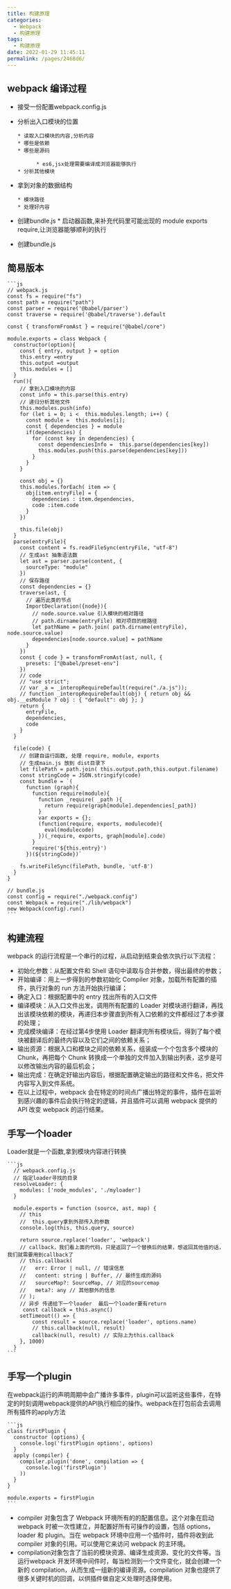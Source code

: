 ```yaml
---
title: 构建原理
categories: 
  - Webpack
  - 构建原理
tags: 
  - 构建原理
date: 2022-01-29 11:45:11
permalink: /pages/2468d6/
---
```


## webpack 编译过程

* 接受一份配置webpack.config.js
* 分析出入口模块的位置

      * 读取入口模块的内容,分析内容
      * 哪些是依赖
      * 哪些是源码

            * es6,jsx处理需要编译成浏览器能够执行
      * 分析其他模块

* 拿到对象的数据结构

      * 模块路径
      * 处理好内容
* 创建bundle.js
      * 启动器函数,来补充代码里可能出现的 module exports require,让浏览器能够顺利的执行
* 创建bundle.js

## 简易版本

    ```js
    // webpack.js
    const fs = require("fs")
    const path = require("path")
    const parser = require('@babel/parser')
    const traverse = require('@babel/traverse').default

    const { transformFromAst } = require("@babel/core")

    module.exports = class Webpack {
      constructor(option){
        const { entry, output } = option
        this.entry =entry
        this.output =output
        this.modules = []
      }
      run(){
        // 拿到入口模块的内容
        const info = this.parse(this.entry)
        // 递归分析其他文件
        this.modules.push(info)
        for (let i = 0; i <  this.modules.length; i++) {
          const module =  this.modules[i];
          const { dependencies } = module
          if(dependencies) {
            for (const key in dependencies) {
              const dependenciesInfo =  this.parse(dependencies[key])
              this.modules.push(this.parse(dependencies[key]))
            }
          }
        }

        const obj = {}
        this.modules.forEach( item => {
          obj[item.entryFile] = {
            dependencies : item.dependencies,
            code :item.code
          }
        })

        this.file(obj)
      }
      parse(entryFile){
        const content = fs.readFileSync(entryFile, "utf-8")
        // 生成ast 抽象语法数
        let ast = parser.parse(content, {
          sourceType: "module"
        })
        // 保存路径
        const dependencies = {}
        traverse(ast, {
          // 遍历此类的节点
          ImportDeclaration({node}){
            // node.source.value 引入模块的相对路径
            // path.dirname(entryFile) 相对项目的根路径
            let pathName = path.join( path.dirname(entryFile), node.source.value)
            dependencies[node.source.value] = pathName
          }
        })
        const { code } = transformFromAst(ast, null, {
          presets: ["@babel/preset-env"]
        })
        // code
        // "use strict";
        // var _a = _interopRequireDefault(require("./a.js"));
        // function _interopRequireDefault(obj) { return obj && obj.__esModule ? obj : { "default": obj }; }
        return {
          entryFile,
          dependencies,
          code
        }
      }

      file(code) {
        // 创建自运行函数, 处理 require, module, exports
        // 生成main.js 放到 dist目录下
        let filePath = path.join( this.output.path,this.output.filename)
        const stringCode = JSON.stringify(code)
        const bundle = `(
          function (graph){
            function require(module){
              function _require( _path ){
                return require(graph[module].dependencies[_path])
              }
              var exports = {};
              (function(require, exports, modulecode){
                eval(modulecode)
              })(_require, exports, graph[module].code)
            }
            require('${this.entry}')
          })(${stringCode})`

        fs.writeFileSync(filePath, bundle, 'utf-8')
      }
    }

    // bundle.js
    const config = require("./webpack.config")
    const Webpack = require("./lib/webpack")
    new Webpack(config).run()
    ```

## 构建流程

webpack 的运行流程是一个串行的过程，从启动到结束会依次执行以下流程：

* 初始化参数：从配置文件和 Shell 语句中读取与合并参数，得出最终的参数；
* 开始编译：用上一步得到的参数初始化 Compiler 对象，加载所有配置的插件，执行对象的 run 方法开始执行编译；
* 确定入口：根据配置中的 entry 找出所有的入口文件
* 编译模块：从入口文件出发，调用所有配置的 Loader 对模块进行翻译，再找出该模块依赖的模块，再递归本步骤直到所有入口依赖的文件都经过了本步骤的处理；
* 完成模块编译：在经过第4步使用 Loader 翻译完所有模块后，得到了每个模块被翻译后的最终内容以及它们之间的依赖关系；
* 输出资源：根据入口和模块之间的依赖关系，组装成一个个包含多个模块的 Chunk，再把每个 Chunk 转换成一个单独的文件加入到输出列表，这步是可以修改输出内容的最后机会；
* 输出完成：在确定好输出内容后，根据配置确定输出的路径和文件名，把文件内容写入到文件系统。
* 在以上过程中，webpack 会在特定的时间点广播出特定的事件，插件在监听到感兴趣的事件后会执行特定的逻辑，并且插件可以调用 webpack 提供的 API 改变 webpack 的运行结果。

## 手写一个loader

Loader就是一个函数,拿到模块内容进行转换

    ```js
      // webpack.config.js
      // 指定loader寻找的目录
      resolveLoader: {
        modules: ['node_modules', './myloader']
      }

      module.exports = function (source, ast, map) {
        // this
        //  this.query拿到外部传入的参数
        console.log(this, this.query, source)

        return source.replace('loader', 'webpack')
        // callback，我们看上面的代码，只是返回了一个替换后的结果，想返回其他值的话，我们就需要用到callback了
        // this.callback(
        //   err: Error | null, // 错误信息
        //   content: string | Buffer, // 最终生成的源码
        //   sourceMap?: SourceMap, // 对应的sourcemap
        //   meta?: any // 其他额外的信息
        // );
        // 异步 传递给下一个loader  最后一个loader要有return
         const callback = this.async()
        setTimeout(() => {
            const result = source.replace('loader', options.name)
            // this.callback(null, result)
            callback(null, result) // 实际上为this.callback
        }, 1000)
      }
    ```

## 手写一个plugin

在webpack运行的声明周期中会广播许多事件，plugin可以监听这些事件，在特定的时刻调用webpack提供的API执行相应的操作。webpack在打包前会去调用所有插件的apply方法

    ```js
    class firstPlugin {
      constructor (options) {
        console.log('firstPlugin options', options)
      }
      apply (compiler) {
        compiler.plugin('done', compilation => {
          console.log('firstPlugin')
        ))
      }
    }

    module.exports = firstPlugin
    ```

* compiler 对象包含了 Webpack 环境所有的的配置信息。这个对象在启动 webpack 时被一次性建立，并配置好所有可操作的设置，包括 options，loader 和 plugin。当在 webpack 环境中应用一个插件时，插件将收到此 compiler 对象的引用。可以使用它来访问 webpack 的主环境。
* compilation对象包含了当前的模块资源、编译生成资源、变化的文件等。当运行webpack 开发环境中间件时，每当检测到一个文件变化，就会创建一个新的 compilation，从而生成一组新的编译资源。compilation 对象也提供了很多关键时机的回调，以供插件做自定义处理时选择使用。

